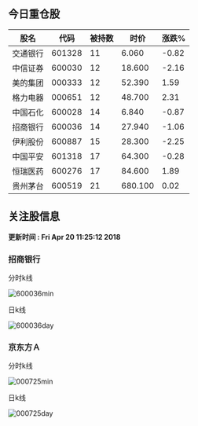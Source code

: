 
## 今日重仓股 

|股名|代码|被持数|时价|涨跌%|
|---|---|---|---|---|
|交通银行|601328|11|6.060|-0.82|
|中信证券|600030|12|18.600|-2.16|
|美的集团|000333|12|52.390|1.59|
|格力电器|000651|12|48.700|2.31|
|中国石化|600028|14|6.840|-0.87|
|招商银行|600036|14|27.940|-1.06|
|伊利股份|600887|15|28.300|-2.25|
|中国平安|601318|17|64.300|-0.28|
|恒瑞医药|600276|17|84.600|1.89|
|贵州茅台|600519|21|680.100|0.02|

## 关注股信息
**更新时间 : Fri Apr 20 11:25:12 2018**
### 招商银行 
分时k线

![600036min](http://image.sinajs.cn/newchart/min/n/sh600036.gif)

日k线

![600036day](http://image.sinajs.cn/newchart/daily/n/sh600036.gif)

### 京东方Ａ 
分时k线

![000725min](http://image.sinajs.cn/newchart/min/n/sz000725.gif)

日k线

![000725day](http://image.sinajs.cn/newchart/daily/n/sz000725.gif)
